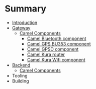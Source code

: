 # Summary

* [Introduction](README.md)
* [Gateway](gateway/gateway.md)
   * [Camel Components](gateway/camel_components/camel_components.md)
       * [Camel Bluetooth component](gateway/camel_components/camel_bluetooth_component.md)
       * [Camel GPS BU353 component](gateway/camel_components/camel_gps_bu353_component.md)
       * [Camel GPSD component](gateway/camel_components/camel_gpsd_component.md)
       * [Camel Kura router](gateway/camel_components/camel_kura_router.md)
       * [Camel Kura Wifi component](gateway/camel_components/camel_kura_wifi_component.md)
* [Backend](backend/backend.md)
   * [Camel Components](backend/camel_components/camel_components.md)
* Tooling
* Building

